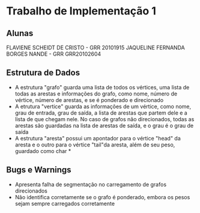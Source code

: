Trabalho de Implementação 1
===========================

Alunas
------
FLAVIENE SCHEIDT DE CRISTO    - GRR 20101915
JAQUELINE FERNANDA BORGES NANDE - GRR GRR20102604 

Estrutura de Dados
------------------

- A estrutura "grafo" guarda uma lista de todos os vértices, uma lista de todas
    as arestas e informações do grafo, como nome, número de vértice, número de 
    arestas, e se é ponderado e direcionado
- A etrutura "vertice" guarda as informações de um vértice, como nome, grau de
    entrada, grau de saída, a lista de arestas que partem dele e a lista de
    que chegam nele. No caso de grafos não direcionados, todas as arestas são
    guardadas na lista de arestas de saída, e o grau é o grau de saída
- A estrutura "aresta" possui um apontador para o vértice "head" da aresta e o
    outro para o vértice "tail"da aresta, além de seu peso, guardado como char *


Bugs e Warnings
---------------

- Apresenta falha de segmentação no carregamento de grafos direcionados
- Não identifica corretamente se o grafo é ponderado, embora os pesos sejam
    sempre carregados corretamente